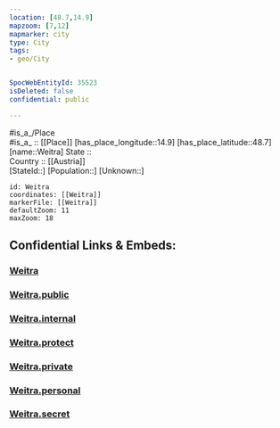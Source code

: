 ```yaml
---
location: [48.7,14.9] 
mapzoom: [7,12] 
mapmarker: city 
type: City
tags:
- geo/City


SpocWebEntityId: 35523
isDeleted: false
confidential: public

---
```

#is_a_/Place  
#is_a_ :: [[Place]] 
[has_place_longitude::14.9] 
[has_place_latitude::48.7] 
[name::Weitra] 
State ::  
Country :: [[Austria]]  
[StateId::] 
[Population::] 
[Unknown::] 


```leaflet
id: Weitra
coordinates: [[Weitra]] 
markerFile: [[Weitra]] 
defaultZoom: 11 
maxZoom: 18
```


## Confidential Links & Embeds: 

### [Weitra](/_Standards/Earth/Continent/Europe/Europe~Central/Austria/Austrias_States/Niederösterreich/City/Weitra.md) 

### [Weitra.public](/_public/Earth/Continent/Europe/Europe~Central/Austria/Austrias_States/Niederösterreich/City/Weitra.public.md) 

### [Weitra.internal](/_internal/Earth/Continent/Europe/Europe~Central/Austria/Austrias_States/Niederösterreich/City/Weitra.internal.md) 

### [Weitra.protect](/_protect/Earth/Continent/Europe/Europe~Central/Austria/Austrias_States/Niederösterreich/City/Weitra.protect.md) 

### [Weitra.private](/_private/Earth/Continent/Europe/Europe~Central/Austria/Austrias_States/Niederösterreich/City/Weitra.private.md) 

### [Weitra.personal](/_personal/Earth/Continent/Europe/Europe~Central/Austria/Austrias_States/Niederösterreich/City/Weitra.personal.md) 

### [Weitra.secret](/_secret/Earth/Continent/Europe/Europe~Central/Austria/Austrias_States/Niederösterreich/City/Weitra.secret.md)

